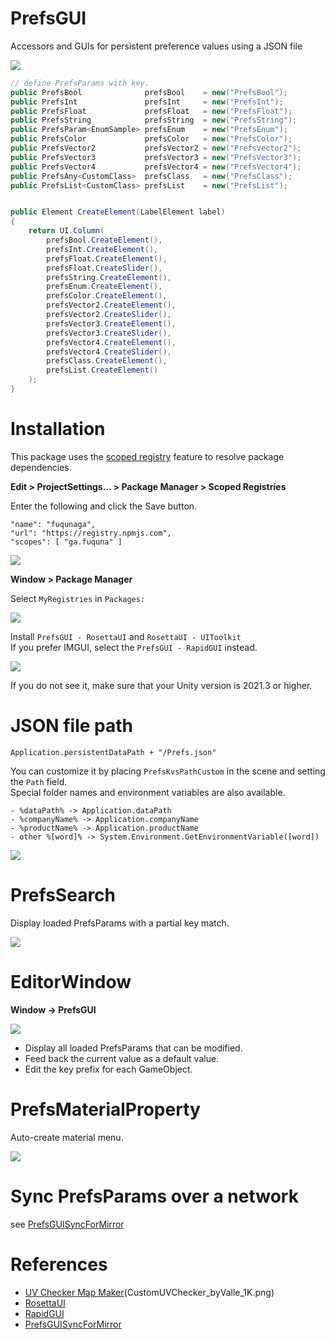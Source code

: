 # PrefsGUI
Accessors and GUIs for persistent preference values using a JSON file

![](Documentation~/PrefsGUI.gif)

```csharp
// define PrefsParams with key.
public PrefsBool              prefsBool    = new("PrefsBool");
public PrefsInt               prefsInt     = new("PrefsInt");
public PrefsFloat             prefsFloat   = new("PrefsFloat");
public PrefsString            prefsString  = new("PrefsString");
public PrefsParam<EnumSample> prefsEnum    = new("PrefsEnum");
public PrefsColor             prefsColor   = new("PrefsColor");
public PrefsVector2           prefsVector2 = new("PrefsVector2");
public PrefsVector3           prefsVector3 = new("PrefsVector3");
public PrefsVector4           prefsVector4 = new("PrefsVector4");
public PrefsAny<CustomClass>  prefsClass   = new("PrefsClass");
public PrefsList<CustomClass> prefsList    = new("PrefsList");


public Element CreateElement(LabelElement label)
{
    return UI.Column(
        prefsBool.CreateElement(),
        prefsInt.CreateElement(),
        prefsFloat.CreateElement(),
        prefsFloat.CreateSlider(),
        prefsString.CreateElement(),
        prefsEnum.CreateElement(),
        prefsColor.CreateElement(),
        prefsVector2.CreateElement(),
        prefsVector2.CreateSlider(),
        prefsVector3.CreateElement(),
        prefsVector3.CreateSlider(),
        prefsVector4.CreateElement(),
        prefsVector4.CreateSlider(),
        prefsClass.CreateElement(),
        prefsList.CreateElement()
    );
}
```

# Installation

This package uses the [scoped registry] feature to resolve package dependencies. 

[scoped registry]: https://docs.unity3d.com/Manual/upm-scoped.html


**Edit > ProjectSettings... > Package Manager > Scoped Registries**

Enter the following and click the Save button.

```
"name": "fuqunaga",
"url": "https://registry.npmjs.com",
"scopes": [ "ga.fuquna" ]
```
![](Documentation~/2022-04-12-17-29-38.png)


**Window > Package Manager**

Select `MyRegistries` in `Packages:`

![](Documentation~/2022-04-12-17-40-26.png)

Install `PrefsGUI - RosettaUI` and `RosettaUI - UIToolkit`  
If you prefer IMGUI, select the `PrefsGUI - RapidGUI` instead.

![](Documentation~/2022-04-21-17-00-54.png)

If you do not see it, make sure that your Unity version is 2021.3 or higher.


# JSON file path
```
Application.persistentDataPath + "/Prefs.json"
```

You can customize it by placing `PrefsKvsPathCustom` in the scene and setting the `Path` field.  
Special folder names and environment variables are also available.

```
- %dataPath% -> Application.dataPath
- %companyName% -> Application.companyName
- %productName% -> Application.productName
- other %[word]% -> System.Environment.GetEnvironmentVariable([word])
```

![](Documentation~/2022-07-05-15-47-42.png)


# PrefsSearch

Display loaded PrefsParams with a partial key match.

![](Documentation~/PrefsSearch.gif)


# EditorWindow

**Window -> PrefsGUI**

![](Documentation~/editorwindow.gif)

- Display all loaded PrefsParams that can be modified.
- Feed back the current value as a default value.
- Edit the key prefix for each GameObject.


# PrefsMaterialProperty

Auto-create material menu.

![](Documentation~/prefsmaterialproperty.gif)


# Sync PrefsParams over a network

see [PrefsGUISyncForMirror](https://github.com/fuqunaga/PrefsGUISyncForMirror)


# References
- [UV Checker Map Maker](http://uvchecker.byvalle.com/)(CustomUVChecker_byValle_1K.png)
- [RosettaUI](https://github.com/fuqunaga/RosettaUI)
- [RapidGUI](https://github.com/fuqunaga/RapidGUI)
- [PrefsGUISyncForMirror](https://github.com/fuqunaga/PrefsGUISyncForMirror)
